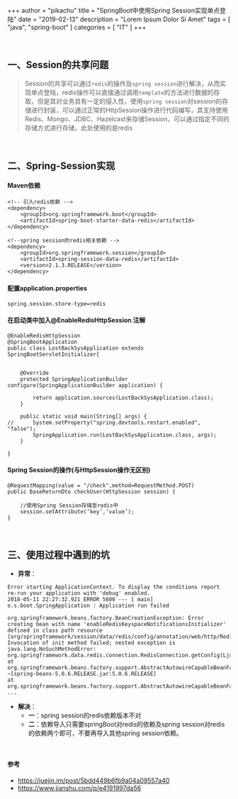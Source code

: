 +++
author = "pikachu"
title = "SpringBoot中使用Spring Session实现单点登陆"
date = "2019-02-13"
description = "Lorem Ipsum Dolor Si Amet"
tags = [
	"java",
	"spring-boot"
]
categories = [
    "IT"
]
+++


&nbsp;
## 一、Session的共享问题

> Session的共享可以通过`redis`的操作及`spring session`进行解决，从而实现单点登陆，redis操作可以直接通过调用`template`的方法进行数据的存取，但是其对业务具有一定的侵入性，使用`spring session`对session的存储进行封装，可以通过正常的HttpSession操作进行代码编写，其支持使用Redis、Mongo、JDBC、Hazelcast来存储Session，可以通过指定不同的存储方式进行存储，此处使用的是redis

&nbsp;

## 二、Spring-Session实现

#### Maven依赖
```
<!-- 引入redis依赖 -->
<dependency>
	<groupId>org.springframework.boot</groupId>
	<artifactId>spring-boot-starter-data-redis</artifactId>
</dependency>

<!--spring session的redis相关依赖 -->
<dependency>
	<groupId>org.springframework.session</groupId>
	<artifactId>spring-session-data-redis</artifactId>
	<version>2.1.3.RELEASE</version>
</dependency>
```

#### 配置application.properties
```
spring.session.store-type=redis
```

#### 在启动类中加入@EnableRedisHttpSession 注解
```
@EnableRedisHttpSession
@SpringBootApplication
public class LostBackSysApplication extends SpringBootServletInitializer{

	
	@Override
	protected SpringApplicationBuilder configure(SpringApplicationBuilder application) {
		
		return application.sources(LostBackSysApplication.class);
	}
	
	public static void main(String[] args) {
//		System.setProperty("spring.devtools.restart.enabled", "false");
		SpringApplication.run(LostBackSysApplication.class, args);
	}

}

```


#### Spring Session的操作(与HttpSession操作无区别)
```
@RequestMapping(value = "/check",method=RequestMethod.POST)
public BaseReturnDto checkUser(HttpSession session) {
	
	//使用Spring Session存储至redis中
	session.setAttribute(‘key’,‘value’);
}
```

&nbsp;

## 三、使用过程中遇到的坑

- **异常**：
```
Error starting ApplicationContext. To display the conditions report re-run your application with 'debug' enabled.
2018-05-11 22:27:32.921 ERROR 5600 --- [ main] o.s.boot.SpringApplication : Application run failed

org.springframework.beans.factory.BeanCreationException: Error creating bean with name 'enableRedisKeyspaceNotificationsInitializer' defined in class path resource [org/springframework/session/data/redis/config/annotation/web/http/RedisHttpSessionConfiguration.class]: Invocation of init method failed; nested exception is java.lang.NoSuchMethodError: org.springframework.data.redis.connection.RedisConnection.getConfig(Ljava/lang/String;)Ljava/util/List;
at org.springframework.beans.factory.support.AbstractAutowireCapableBeanFactory.initializeBean(AbstractAutowireCapableBeanFactory.java:1706) ~[spring-beans-5.0.6.RELEASE.jar:5.0.6.RELEASE]
at org.springframework.beans.factory.support.AbstractAutowireCapableBeanFactory.doCreateBean(Abstr
...

```

- **解决**：
    - **一**：spring session的redis依赖版本不对
    - **二**：依赖导入只需要springBoot对redis的依赖及spring session对redis的依赖两个即可，不要再导入其他spring session依赖。

&nbsp;

#### 参考
- https://juejin.im/post/5bdd449b6fb9a04a09557a40
- https://www.jianshu.com/p/e4191997da56

&nbsp;
